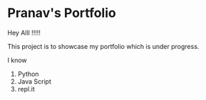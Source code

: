 # Pranav's Portfolio

Hey Alll !!!!!

This project is to showcase my portfolio which is under progress.

I know 
1. Python
1. Java Script
1. repl.it